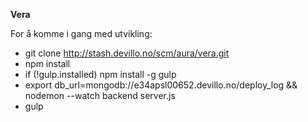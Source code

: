 __Vera__

For å komme i gang med utvikling:

- git clone http://stash.devillo.no/scm/aura/vera.git
- npm install
- if (!gulp.installed) npm install -g gulp
- export db_url=mongodb://e34apsl00652.devillo.no/deploy_log && nodemon --watch backend server.js
- gulp
